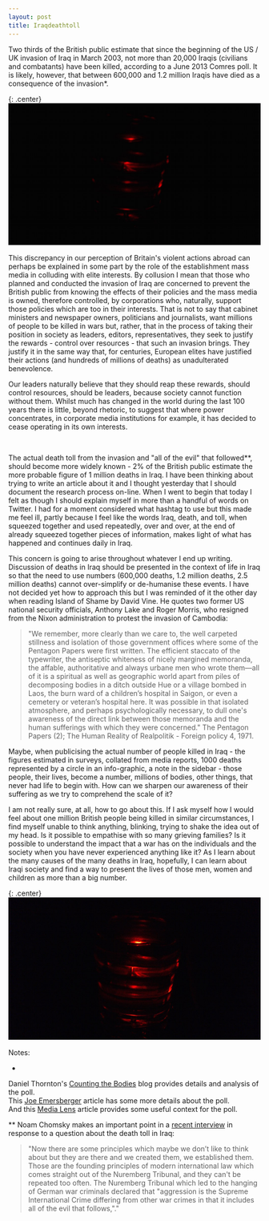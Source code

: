 ```yaml
---
layout: post
title: Iraqdeathtoll
---
```


Two thirds of the British public estimate that since the beginning of the US / UK invasion of Iraq in March 2003, not more than 20,000 Iraqis (civilians and combatants) have been killed, according to a June 2013 Comres poll. It is likely, however, that between 600,000 and 1.2 million Iraqis have died as a consequence of the invasion*.

{: .center}
![red water](/assets/red-water-1.jpg)

This discrepancy in our perception of Britain's violent actions abroad can perhaps be explained in some part by the role of the establishment mass media in colluding with elite interests. By collusion I mean that those who planned and conducted the invasion of Iraq are concerned to prevent the British public from knowing the effects of their policies and the mass media is owned, therefore controlled, by corporations who, naturally, support those policies which are too in their interests. That is not to say that cabinet ministers and newspaper owners, politicians and journalists, want millions of people to be killed in wars but, rather, that in the process of taking their position in society as leaders, editors, representatives, they seek to justify the rewards - control over resources - that such an invasion brings. They justify it in the same way that, for centuries, European elites have justified their actions (and hundreds of millions of deaths) as unadulterated benevolence.

Our leaders naturally believe that they should reap these rewards, should control resources, should be leaders, because society cannot function without them. Whilst much has changed in the world during the last 100 years there is little, beyond rhetoric, to suggest that where power concentrates, in corporate media institutions for example, it has decided to cease operating in its own interests.

&nbsp;

The actual death toll from the invasion and "all of the evil" that followed**, should become more widely known - 2% of the British public estimate the more probable figure of 1 million deaths in Iraq. I have been thinking about trying to write an article about it and I thought yesterday that I should document the research process on-line. When I went to begin that today I felt as though I should explain myself in more than a handful of words on Twitter. I had for a moment considered what hashtag to use but this made me feel ill, partly because I feel like the words Iraq, death, and toll, when squeezed together and used repeatedly, over and over, at the end of already squeezed together pieces of information, makes light of what has happened and continues daily in Iraq.

This concern is going to arise throughout whatever I end up writing. Discussion of deaths in Iraq should be presented in the context of life in Iraq so that the need to use numbers (600,000 deaths, 1.2 million deaths, 2.5 million deaths) cannot over-simplify or de-humanise these events. I have not decided yet how to approach this but I was reminded of it the other day when reading Island of Shame by David Vine. He quotes two former US national security officials, Anthony Lake and Roger Morris, who resigned from the Nixon administration to protest the invasion of Cambodia:

> "We remember, more clearly than we care to, the well carpeted stillness and isolation of those government offices where some of the Pentagon Papers were first written. The efficient staccato of the typewriter, the antiseptic whiteness of nicely margined memoranda, the affable, authoritative and always urbane men who wrote them—all of it is a spiritual as well as geographic world apart from piles of decomposing bodies in a ditch outside Hue or a village bombed in Laos, the burn ward of a children’s hospital in Saigon, or even a cemetery or veteran’s hospital here. It was possible in that isolated atmosphere, and perhaps psychologically necessary, to dull one's awareness of the direct link between those memoranda and the human sufferings with which they were concerned."
The Pentagon Papers (2); The Human Reality of Realpolitik - Foreign policy 4, 1971.

Maybe, when publicising the actual number of people killed in Iraq - the figures estimated in surveys, collated from media reports, 1000 deaths represented by a circle in an info-graphic, a note in the sidebar - those people, their lives, become a number, millions of bodies, other things, that never had life to begin with. How can we sharpen our awareness of their suffering as we try to comprehend the scale of it?

I am not really sure, at all, how to go about this. If I ask myself how I would feel about one million British people being killed in similar circumstances, I find myself unable to think anything, blinking, trying to shake the idea out of my head. Is it possible to empathise with so many grieving families? Is it possible to understand the impact that a war has on the individuals and the society when you have never experienced anything like it?
As I learn about the many causes of the many deaths in Iraq, hopefully, I can learn about Iraqi society and find a way to present the lives of those men, women and children as more than a big number.

{: .center}
![red water](/assets/red-water-2.jpg)

Notes:

*
Daniel Thornton's [Counting the Bodies](https://countingthebodies.wordpress.com/) blog provides details and analysis of the poll.  
This [Joe Emersberger](https://zcomm.org/zblogs/poll-shows-that-uk-public-drastically-under-estimates-iraqi-war-deaths-by-joe-emersberger/) article has some more details about the poll.  
And this [Media Lens](http://medialens.org/index.php/alerts/alert-archive/alerts-2013/735-limited-but-persuasive-evidence-syria-sarin-libya-lies.html) article provides some useful context for the poll.

**
Noam Chomsky makes an important point in a [recent interview](https://chomsky.info/20130524/) in response to a question about the death toll in Iraq:

> "Now there are some principles which maybe we don’t like to think about but they are there and we created them, we established them. Those are the founding principles of modern international law which comes straight out of the Nuremberg Tribunal, and they can't be repeated too often. The Nuremberg Tribunal which led to the hanging of German war criminals declared that "aggression is the Supreme International Crime differing from other war crimes in that it includes all of the evil that follows,"."
